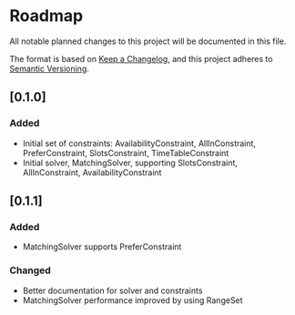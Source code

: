 # Roadmap

All notable planned changes to this project will be documented in this file.

The format is based on [Keep a Changelog](https://keepachangelog.com/en/1.0.0/), and this project adheres
to [Semantic Versioning](https://semver.org/spec/v2.0.0.html).

## [0.1.0]

### Added

- Initial set of constraints: AvailabilityConstraint, AllInConstraint, PreferConstraint, SlotsConstraint,
  TimeTableConstraint
- Initial solver, MatchingSolver, supporting SlotsConstraint, AllInConstraint, AvailabilityConstraint

## [0.1.1]

### Added

- MatchingSolver supports PreferConstraint

### Changed

- Better documentation for solver and constraints
- MatchingSolver performance improved by using RangeSet
